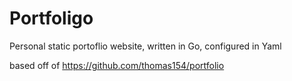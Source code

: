 <!--
File: README.md
Written by: Stephen M. Reaves
Created on: Thu, 03 Mar 2022
-->

# Portfoligo

Personal static portoflio website, written in Go, configured in Yaml

based off of https://github.com/thomas154/portfolio
